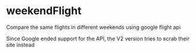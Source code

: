 # weekendFlight
Compare the same flights in different weekends using google flight api

Since Google ended support for the API, the V2 version tries to scrab their site instead